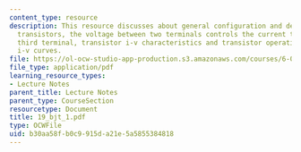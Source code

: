 ```yaml
---
content_type: resource
description: This resource discusses about general configuration and definitions of
  transistors, the voltage between two terminals controls the current through the
  third terminal, transistor i-v characteristics and transistor operation and characteristic
  i-v curves.
file: https://ol-ocw-studio-app-production.s3.amazonaws.com/courses/6-071j-introduction-to-electronics-signals-and-measurement-spring-2006/b30aa58fb0c9915da21e5a5855384818_19_bjt_1.pdf
file_type: application/pdf
learning_resource_types:
- Lecture Notes
parent_title: Lecture Notes
parent_type: CourseSection
resourcetype: Document
title: 19_bjt_1.pdf
type: OCWFile
uid: b30aa58f-b0c9-915d-a21e-5a5855384818
---
```

